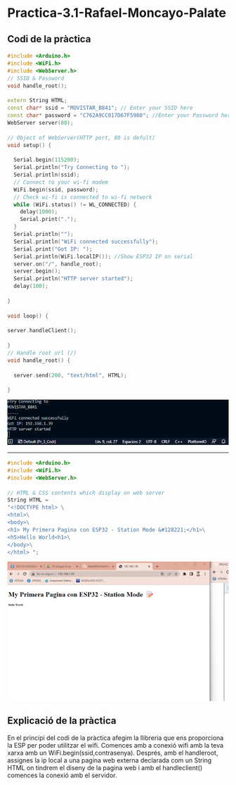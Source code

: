 # Practica-3.1-Rafael-Moncayo-Palate

## Codi de la pràctica

```cpp 
#include <Arduino.h>
#include <WiFi.h>
#include <WebServer.h>
// SSID & Password
void handle_root();

extern String HTML;
const char* ssid = "MOVISTAR_B841"; // Enter your SSID here
const char* password = "C762A9CC017D67F5980"; //Enter your Password here
WebServer server(80);

// Object of WebServer(HTTP port, 80 is defult)
void setup() {

  Serial.begin(115200);
  Serial.println("Try Connecting to ");
  Serial.println(ssid);
  // Connect to your wi-fi modem
  WiFi.begin(ssid, password);
  // Check wi-fi is connected to wi-fi network
  while (WiFi.status() != WL_CONNECTED) {
    delay(1000);
    Serial.print(".");
  }
  Serial.println("");
  Serial.println("WiFi connected successfully");
  Serial.print("Got IP: ");
  Serial.println(WiFi.localIP()); //Show ESP32 IP on serial
  server.on("/", handle_root);
  server.begin();
  Serial.println("HTTP server started");
  delay(100);

}

void loop() {

server.handleClient();

}
// Handle root url (/)
void handle_root() {

  server.send(200, "text/html", HTML);

}
```
![alt text](https://github.com/RafaelEMonPal/Practica-3.1-Rafael-Moncayo-Palate/blob/main/Server%20succes.png)

______________________________________________________
```cpp
#include <Arduino.h>
#include <WiFi.h>
#include <WebServer.h>

// HTML & CSS contents which display on web server
String HTML = 
"<!DOCTYPE html> \
<html>\
<body>\
<h1> My Primera Pagina con ESP32 - Station Mode &#128221;</h1>\
<h5>Hello World<h1>\
</body>\
</html> ";
```
![alt text](https://github.com/RafaelEMonPal/Practica-3.1-Rafael-Moncayo-Palate/blob/main/Pag%20web.png)

## Explicació de la pràctica

En el principi del codi de la pràctica afegim la llibreria que ens proporciona la ESP per poder utilitzar el wifi. Comences amb a conexió wifi amb la teva xarxa amb un WiFi.begin(ssid,contrasenya). Després, amb el handleroot, assignes la ip local a una pagina web externa declarada com un String HTML on tindrem el diseny de la pagina web i amb el handleclient() comences la conexió amb el servidor. 
